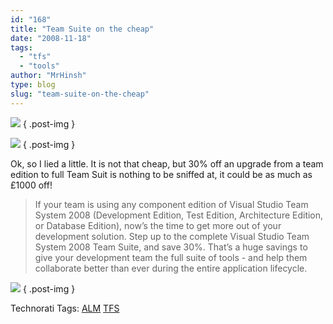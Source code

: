 ```yaml
---
id: "168"
title: "Team Suite on the cheap"
date: "2008-11-18"
tags: 
  - "tfs"
  - "tools"
author: "MrHinsh"
type: blog
slug: "team-suite-on-the-cheap"
---
```


![](images/vs_mainlogo-3-3.png)
{ .post-img }

[![](images/btn_whats_coming-2-2.png)](http://www.microsoft.com/visualstudio/2010/overview.mspx)
{ .post-img }

Ok, so I lied a little. It is not that cheap, but 30% off an upgrade from a team edition to full Team Suit is nothing to be sniffed at, it could be as much as £1000 off!

> If your team is using any component edition of Visual Studio Team System 2008 (Development Edition, Test Edition, Architecture Edition, or Database Edition), now’s the time to get more out of your development solution. Step up to the complete Visual Studio Team System 2008 Team Suite, and save 30%. That’s a huge savings to give your development team the full suite of tools - and help them collaborate better than ever during the entire application lifecycle.

[![](images/btn_start_the_team_08-1-1.png)](http://www.microsoft.com/visualstudio/default.mspx)
{ .post-img }

Technorati Tags: [ALM](http://technorati.com/tags/ALM) [TFS](http://technorati.com/tags/TFS)



